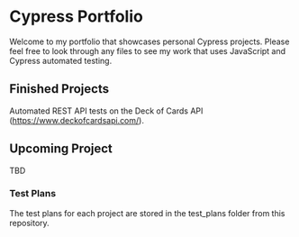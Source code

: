 # Cypress Portfolio

Welcome to my portfolio that showcases personal Cypress projects. Please feel free to look through any files to see my work that uses JavaScript and Cypress automated testing.

## Finished Projects

Automated REST API tests on the Deck of Cards API (https://www.deckofcardsapi.com/).

## Upcoming Project

TBD

### Test Plans

The test plans for each project are stored in the test_plans folder from this repository.
